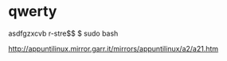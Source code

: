 # qwerty
asdfgzxcvb 
r-stre$$
$ sudo bash

http://appuntilinux.mirror.garr.it/mirrors/appuntilinux/a2/a21.htm
